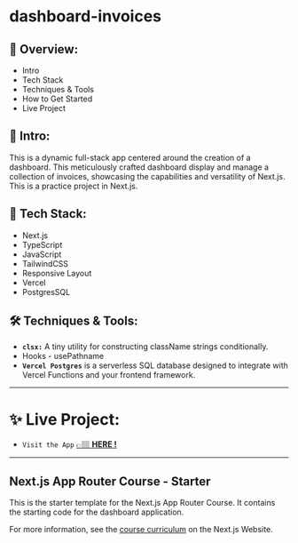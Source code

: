 # dashboard-invoices

## 📣 Overview:

- Intro
- Tech Stack
- Techniques & Tools
- How to Get Started
- Live Project

## 🔎 Intro:

This is a dynamic full-stack app centered around the creation of a dashboard. This meticulously crafted dashboard display and manage a collection of invoices, showcasing the capabilities and versatility of Next.js. This is a practice project in Next.js.

## 🧰 Tech Stack:

- Next.js
- TypeScript
- JavaScript
- TailwindCSS
- Responsive Layout
- Vercel
- PostgresSQL

## 🛠️ Techniques & Tools:

- **`clsx:`** A tiny utility for constructing className strings conditionally.
- Hooks - usePathname
- **`Vercel Postgres`** is a serverless SQL database designed to integrate with Vercel Functions and your frontend framework.

---

# ✨ Live Project:

- `Visit the App` [&#128073;&#127997; **HERE !**](https://dashboard-invoices-zeta.vercel.app/)

---

## Next.js App Router Course - Starter

This is the starter template for the Next.js App Router Course. It contains the starting code for the dashboard application.

For more information, see the [course curriculum](https://nextjs.org/learn) on the Next.js Website.
